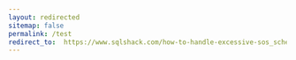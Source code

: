 ```yaml
---
layout: redirected
sitemap: false
permalink: /test
redirect_to:  https://www.sqlshack.com/how-to-handle-excessive-sos_scheduler_yield-wait-type-values-in-sql-server/
---
```

